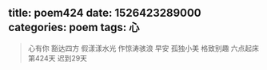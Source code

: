 title: poem424
date: 1526423289000
categories: poem
tags: 心
---
> 心有你
豁达四方
假漾漾水光
作惊涛骇浪
早安
孤独小美
格致别趣
六点起床第424天 迟到29天